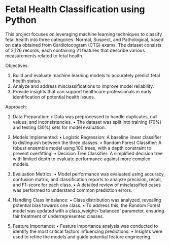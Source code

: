 # Fetal Health Classification using Python

This project focuses on leveraging machine learning techniques to classify fetal health into three categories: Normal, Suspect, and Pathological, based on data obtained from Cardiotocogram (CTG) exams. The dataset consists of 2,126 records, each containing 21 features that describe various measurements related to fetal health.

Objectives:
1. Build and evaluate machine learning models to accurately predict fetal health status.
2. Analyze and address misclassifications to improve model reliability.
3. Provide insights that can support healthcare professionals in early identification of potential health issues.

Approach:
1. Data Preparation:
    • Data was preprocessed to handle duplicates, null values, and inconsistencies.
    • The dataset was split into training (70%) and testing (30%) sets for model evaluation.

2. Models Implemented:
    • Logistic Regression: A baseline linear classifier to distinguish between the three classes.
    • Random Forest Classifier: A robust ensemble model using 100 trees, with a depth constraint to prevent overfitting.
    • Decision Tree Classifier: A simplified decision tree with limited depth to evaluate performance against more complex models.

3. Evaluation Metrics:
    • Model performance was evaluated using accuracy, confusion matrix, and classification reports to analyze precision, recall, and F1-score for each class.
    • A detailed review of misclassified cases was performed to understand common prediction errors.

4. Handling Class Imbalance:
    • Class distribution was analyzed, revealing potential bias towards one class.
    • To address this, the Random Forest model was updated with a class_weight='balanced' parameter, ensuring fair treatment of underrepresented classes.

5. Feature Importance:
    • Feature importance analysis was conducted to identify the most critical factors influencing predictions.
    • Insights were used to refine the models and guide potential feature engineering.


